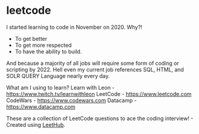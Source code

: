 # leetcode
I started learning to code in November on 2020. Why?! 

* To get better
* To get more respected
* To have the ability to build.

And because a majority of all jobs will require some form of coding or scripting by 2022. Hell even my current job references SQL, HTML, and SOLR QUERY Language nearly every day.

What am I using to learn? 
Learn with Leon - https://www.twitch.tv/learnwithleon 
LeetCode - https://www.leetcode.com
CodeWars - https://www.codewars.com
Datacamp - https://www.datacamp.com


These are a collection of LeetCode questions to ace the coding interview! - Created using [LeetHub](https://github.com/QasimWani/LeetHub).
